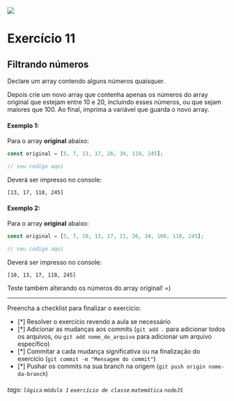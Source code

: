 ![](https://i.imgur.com/xG74tOh.png)

# Exercício 11

## Filtrando números

Declare um array contendo alguns números quaisquer.

Depois crie um novo array que contenha apenas os números do array original que estejam entre 10 e 20, incluindo esses números, ou que sejam maiores que 100. Ao final, imprima a variável que guarda o novo array.

#### Exemplo 1:

Para o array **original** abaixo:

```javascript
const original = [5, 7, 13, 17, 26, 34, 118, 245];

// seu codigo aqui
```

Deverá ser impresso no console:

```
[13, 17, 118, 245]
```

#### Exemplo 2:

Para o array **original** abaixo:

```javascript
const original = [5, 7, 10, 13, 17, 21, 26, 34, 100, 118, 245];

// seu codigo aqui
```

Deverá ser impresso no console:

```
[10, 13, 17, 118, 245]
```

Teste também alterando os números do array original! =)

---

Preencha a checklist para finalizar o exercício:

- [*] Resolver o exercício revendo a aula se necessário
- [*] Adicionar as mudanças aos commits (`git add .` para adicionar todos os arquivos, ou `git add nome_do_arquivo` para adicionar um arquivo específico)
- [*] Commitar a cada mudança significativa ou na finalização do exercício (`git commit -m "Mensagem do commit"`)
- [*] Pushar os commits na sua branch na origem (`git push origin nome-da-branch`)

###### tags: `lógica` `módulo 1` `exercício de classe` `matemática` `nodeJS`
